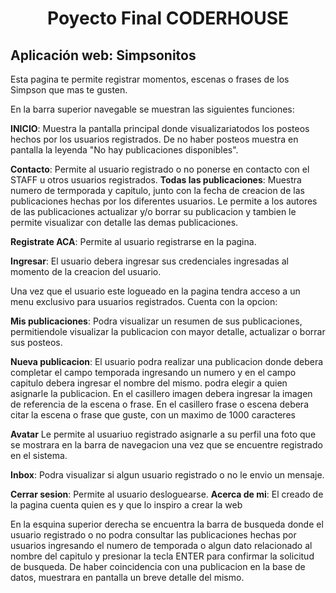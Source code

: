 # <h1 align="center"> Poyecto Final CODERHOUSE </h1>
 
 ## Aplicación web: Simpsonitos

 Esta pagina te permite registrar momentos, escenas o frases de los Simpson que mas te gusten.
 
 En la barra superior navegable se muestran las siguientes funciones:


**INICIO**: Muestra la pantalla principal donde visualizariatodos los posteos hechos por los usuarios registrados. De no haber posteos muestra en pantalla la leyenda "No hay publicaciones disponibles".

**Contacto**: Permite al usuario registrado o no ponerse en contacto con el STAFF u otros usuarios registrados.
**Todas las publicaciones**: Muestra numero de termporada y capitulo, junto con la fecha de creacion de las publicaciones hechas por los diferentes usuarios. Le permite a los autores de las publicaciones actualizar y/o borrar su publicacion y tambien le permite visualizar con detalle las demas publicaciones.

**Registrate ACA**: Permite al usuario registrarse en la pagina.

**Ingresar**: El usuario debera ingresar sus credenciales ingresadas al momento de la creacion del usuario.

Una vez que el usuario este logueado en la pagina tendra acceso a un menu exclusivo para usuarios registrados.
Cuenta con la opcion:


**Mis publicaciones**: Podra visualizar un resumen de sus publicaciones, permitiendole visualizar la publicacion con mayor detalle, actualizar o borrar sus posteos.

**Nueva publicacion**: El usuario podra realizar una publicacion donde debera completar el campo temporada ingresando un numero y en el campo capitulo debera ingresar el nombre del mismo. podra elegir a quien asignarle la publicacion. En el casillero imagen debera ingresar la imagen de referencia de la escena o frase. En el casillero frase o escena debera citar la escena o frase que guste, con un maximo de 1000 caracteres

**Avatar** Le permite al usuariuo registrado asignarle a su perfil una foto que se mostrara en la barra de navegacion una vez que se encuentre registrado en el sistema.

**Inbox**: Podra visualizar si algun usuario registrado o no le envio un mensaje.

**Cerrar sesion**: Permite al usuario desloguearse.
**Acerca de mi**: El creado de la pagina cuenta quien es y que lo inspiro a crear la web

En la esquina superior derecha se encuentra la barra de busqueda donde el usuario registrado o no podra consultar las publicaciones hechas por usuarios ingresando el numero de temporada o algun dato relacionado al nombre del capitulo y presionar la tecla ENTER para confirmar la solicitud de busqueda. De haber coincidencia con una publicacion en la base de datos, muestrara en pantalla un breve detalle del mismo.







 





